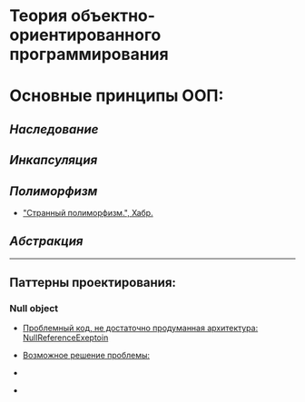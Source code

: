 # Теория объектно-ориентированного программирования

# **Основные принципы ООП:**

## ***Наследование***

## ***Инкапсуляция***

## ***Полиморфизм***

-  ["Странный полиморфизм.", Хабр.](https://habr.com/ru/post/706450/)

## *Абстракция*

---
## **Паттерны проектирования:**

### Null object

- [Проблемный код, не достаточно продуманная архитектура: NullReferenceExeptoin](https://github.com/NazarovIlya/TheoryOfOOP/commit/e485778915275bd8c1f51bea213943350ab46f66)

- [Возможное решение проблемы: ](https://github.com/NazarovIlya/TheoryOfOOP/commit/ff8952c5e8baa920b9517ec071a94198c9d7a0e5)

- []()

- []()


